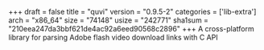 +++
draft = false
title = "quvi"
version = "0.9.5-2"
categories = ['lib-extra']
arch = "x86_64"
size = "74148"
usize = "242771"
sha1sum = "210eea247da3bbf621de4ac92a6eed90568c2896"
+++
A cross-platform library for parsing Adobe flash video download links with C API